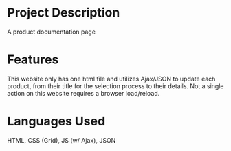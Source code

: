 # Project Description
A product documentation page 
# Features
This website only has one html file and utilizes Ajax/JSON to update each product, from their title for the selection process to their details. Not a single action on this website requires a browser load/reload.
# Languages Used
HTML, CSS (Grid), JS (w/ Ajax), JSON
